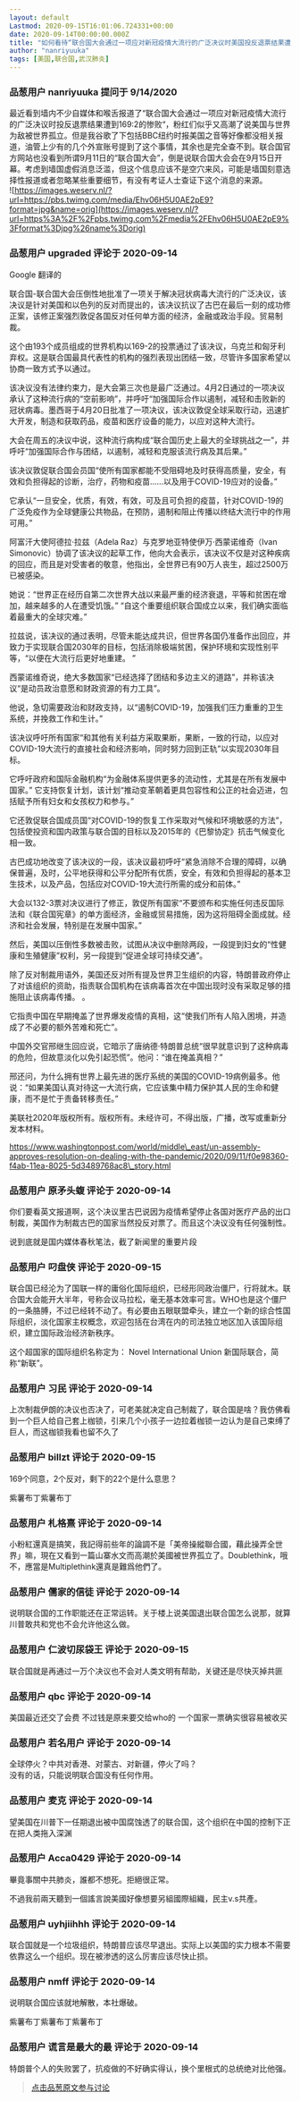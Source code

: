 ```yaml
---
layout: default
Lastmod: 2020-09-15T16:01:06.724331+00:00
date: 2020-09-14T00:00:00.000Z
title: "如何看待“联合国大会通过一项应对新冠疫情大流行的广泛决议时美国投反退票结果遭到169:2的惨败“？"
author: "nanriyuuka"
tags: [美国,联合国,武汉肺炎]
---
```



### 品葱用户 **nanriyuuka** 提问于 9/14/2020
    
最近看到墙内不少自媒体和喉舌报道了“联合国大会通过一项应对新冠疫情大流行的广泛决议时投反退票结果遭到169:2的惨败“，粉红们似乎又高潮了说美国与世界为敌被世界孤立。但是我谷歌了下包括BBC纽约时报美国之音等好像都没相关报道，油管上少有的几个外宣账号提到了这个事情，其余也是完全查不到。联合国官方网站也没看到所谓9月11日的“联合国大会”，倒是说联合国大会会在9月15日开幕。考虑到墙国虚假消息泛滥，但这个信息应该不是空穴来风，可能是墙国刻意选择性报道或者忽略某些重要细节，有没有考证人士查证下这个消息的来源。  
![https://images.weserv.nl/?url=https://pbs.twimg.com/media/Ehv06H5U0AE2pE9?format=jpg&name=orig](https://images.weserv.nl/?url=https%3A%2F%2Fpbs.twimg.com%2Fmedia%2FEhv06H5U0AE2pE9%3Fformat%3Djpg%26name%3Dorig)
    
                

### 品葱用户 **upgraded** 评论于 2020-09-14
        
Google 翻译的   
  
联合国-联合国大会压倒性地批准了一项关于解决冠状病毒大流行的广泛决议，该决议是针对美国和以色列的反对而提出的，该决议抗议了古巴在最后一刻的成功修正案，该修正案强烈敦促各国反对任何单方面的经济，金融或政治手段。贸易制裁。  
  
这个由193个成员组成的世界机构以169-2的投票通过了该决议，乌克兰和匈牙利弃权。这是联合国最具代表性的机构的强烈表现出团结一致，尽管许多国家希望以协商一致方式予以通过。  
  
该决议没有法律约束力，是大会第三次也是最广泛通过。4月2日通过的一项决议承认了这种流行病的“空前影响”，并呼吁“加强国际合作以遏制，减轻和击败新的冠状病毒。墨西哥于4月20日批准了一项决议，该决议敦促全球采取行动，迅速扩大开发，制造和获取药品，疫苗和医疗设备的能力，以应对这种大流行。  
  
大会在周五的决议中说，这种流行病构成“联合国历史上最大的全球挑战之一”，并呼吁“加强国际合作与团结，以遏制，减轻和克服该流行病及其后果。”  
  
该决议敦促联合国会员国“使所有国家都能不受阻碍地及时获得高质量，安全，有效和负担得起的诊断，治疗，药物和疫苗……以及用于COVID-19应对的设备。”  
  
它承认“一旦安全，优质，有效，有效，可及且可负担的疫苗，针对COVID-19的广泛免疫作为全球健康公共物品，在预防，遏制和阻止传播以终结大流行中的作用可用。”  
  
阿富汗大使阿德拉·拉兹（Adela Raz）与克罗地亚特使伊万·西蒙诺维奇（Ivan Simonovic）协调了该决议的起草工作，他向大会表示，该决议不仅是对这种疾病的回应，而且是对受害者的敬意，他指出，全世界已有90万人丧生，超过2500万已被感染。  
  
她说：“世界正在经历自第二次世界大战以来最严重的经济衰退，平等和贫困在增加，越来越多的人在遭受饥饿。” “自这个重要组织联合国成立以来，我们确实面临着最重大的全球灾难。”  
  
拉兹说，该决议的通过表明，尽管未能达成共识，但世界各国仍准备作出回应，并致力于实现联合国2030年的目标，包括消除极端贫困，保护环境和实现性别平等，“以便在大流行后更好地重建。 ”  
  
西蒙诺维奇说，绝大多数国家“已经选择了团结和多边主义的道路”，并称该决议“是动员政治意愿和财政资源的有力工具”。  
  
他说，急切需要政治和财政支持，以“遏制COVID-19，加强我们压力重重的卫生系统，并挽救工作和生计。”  
  
该决议呼吁所有国家“和其他有关利益方采取果断，果断，一致的行动，以应对COVID-19大流行的直接社会和经济影响，同时努力回到正轨”以实现2030年目标。  
  
它呼吁政府和国际金融机构“为金融体系提供更多的流动性，尤其是在所有发展中国家。” 它支持恢复计划，该计划“推动变革朝着更具包容性和公正的社会迈进，包括赋予所有妇女和女孩权力和参与。”  
  
它还敦促联合国成员国“对COVID-19的恢复工作采取对气候和环境敏感的方法”，包括使投资和国内政策与联合国的目标以及2015年的《巴黎协定》抗击气候变化相一致。  
  
古巴成功地改变了该决议的一段，该决议最初呼吁“紧急消除不合理的障碍，以确保普遍，及时，公平地获得和公平分配所有优质，安全，有效和负担得起的基本卫生技术，以及产品，包括应对COVID-19大流行所需的成分和前体。”  
  
大会以132-3票对决议进行了修正，敦促所有国家“不要颁布和实施任何违反国际法和《联合国宪章》的单方面经济，金融或贸易措施，因为这将阻碍全面成就。经济和社会发展，特别是在发展中国家。”  
  
然后，美国以压倒性多数被击败，试图从决议中删除两段，一段提到妇女的“性健康和生殖健康”权利，另一段提到“促进全球可持续交通”。  
  
除了反对制裁用语外，美国还反对所有提及世界卫生组织的内容，特朗普政府停止了对该组织的资助，指责联合国机构在该病毒首次在中国出现时没有采取足够的措施阻止该病毒传播。 。  
  
它指责中国在早期掩盖了世界爆发疫情的真相，这“使我们所有人陷入困境，并造成了不必要的额外苦难和死亡”。  
  
中国外交官邢继生回应说，它暗示了唐纳德·特朗普总统“很早就意识到了这种病毒的危险，但故意淡化以免引起恐慌”。他问：“谁在掩盖真相？”  
  
邢还问，为什么拥有世界上最先进的医疗系统的美国的COVID-19病例最多。他说：“如果美国认真对待这一大流行病，它应该集中精力保护其人民的生命和健康，而不是忙于责备转移责任。”  
  
美联社2020年版权所有。版权所有。未经许可，不得出版，广播，改写或重新分发本材料。  
  
https://www.washingtonpost.com/world/middle\_east/un-assembly-approves-resolution-on-dealing-with-the-pandemic/2020/09/11/f0e98360-f4ab-11ea-8025-5d3489768ac8\_story.html
        
                

### 品葱用户 **原矛头蝮** 评论于 2020-09-14
        
你们要看英文报道啊，这个决议里古巴说因为疫情希望停止各国对医疗产品的出口制裁，美国作为制裁古巴的国家当然投反对票了。而且这个决议没有任何强制性。  
  
说到底就是国内媒体春秋笔法，截了新闻里的重要片段
        
                

### 品葱用户 **叼盘侠** 评论于 2020-09-15
        
联合国已经沦为了国联一样的庸俗化国际组织，已经形同政治僵尸，行将就木。联合国大会能开大半年，号称会议马拉松，毫无基本效率可言。WHO也是这个僵尸的一条胳膊，不过已经转不动了。有必要由五眼联盟牵头，建立一个新的综合性国际组织，淡化国家主权概念，欢迎包括在台湾在内的司法独立地区加入该国际组织，建立国际政治经济新秩序。  
  
这个超国家的国际组织名称定为： Novel International Union 新国际联合，简称“新联”。
        
                

### 品葱用户 **习民** 评论于 2020-09-14
        
上次制裁伊朗的决议也否决了，可老美就决定自己制裁了，联合国是啥？我仿佛看到一个巨人给自己套上枷锁，引来几个小孩子一边拉着枷锁一边认为是自己束缚了巨人，而这枷锁我看也留不久了
        
                

### 品葱用户 **billzt** 评论于 2020-09-15
        
169个同意，2个反对，剩下的22个是什么意思？  
  
紫薯布丁紫薯布丁
        
                

### 品葱用户 **札格熹** 评论于 2020-09-14
        
小粉紅還真是搞笑，我記得前些年的論調不是「美帝操縱聯合國，藉此操弄全世界」嘛，現在又看到一篇山寨水文而高潮於美國被世界孤立了。Doublethink，哦不，應當是Multiplethink還真是難爲他們了。
        
                

### 品葱用户 **儒家的信徒** 评论于 2020-09-14
        
说明联合国的工作职能还在正常运转。关于楼上说美国退出联合国怎么说那，就算川普敢共和党也不会允许他这么做。
        
                

### 品葱用户 **仁波切尿袋王** 评论于 2020-09-15
        
联合国就是再通过一万个决议也不会对人类文明有帮助，关键还是尽快灭掉共匪
        
                

### 品葱用户 **qbc** 评论于 2020-09-14
        
美国最近还交了会费 不过钱是原来要交给who的 一个国家一票确实很容易被收买
        
                

### 品葱用户 **若名用户** 评论于 2020-09-14
        
全球停火？中共对香港、对蒙古、对新疆，停火了吗？  
没有的话，只能说明联合国没有任何作用。
        
                

### 品葱用户 **麦克** 评论于 2020-09-14
        
望美国在川普下一任期退出被中国腐蚀透了的联合国，这个组织在中国的控制下正在把人类拖入深渊
        
                

### 品葱用户 **Acca0429** 评论于 2020-09-14
        
畢竟事關中共肺炎，誰都不想死。拒絕很正常。  
  
不過我前兩天聽到一個謠言說美國好像想要另組國際組織，民主v.s共產。
        
                

### 品葱用户 **uyhjiihhh** 评论于 2020-09-14
        
联合国就是一个垃圾组织，特朗普应该尽早退出。实际上以美国的实力根本不需要依靠这么一个组织。现在被渗透的这么厉害应该尽快止损。
        
                

### 品葱用户 **nmff** 评论于 2020-09-14
        
说明联合国应该就地解散，本社爆破。  
  
紫薯布丁紫薯布丁紫薯布丁
        
                

### 品葱用户 **谎言是最大的最** 评论于 2020-09-14
        
特朗普个人的失败罢了，抗疫做的不好确实得认，换个里根式的总统绝对比他强。
        
                





> [点击品葱原文参与讨论](https://pincong.rocks/question/30979)


